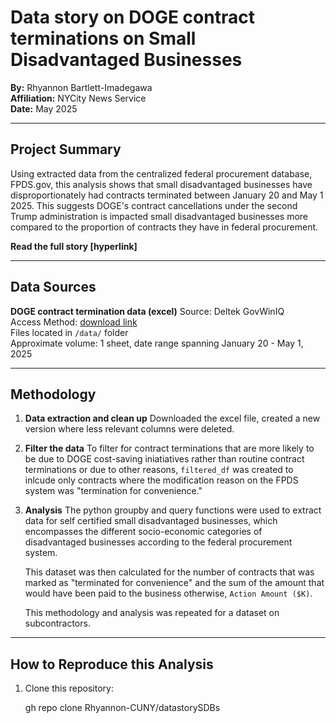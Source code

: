# Data story on DOGE contract terminations on Small Disadvantaged Businesses

**By:** Rhyannon Bartlett-Imadegawa    
**Affiliation:** NYCity News Service  
**Date:** May 2025

---

## Project Summary 

Using extracted data from the centralized federal procurement database, FPDS.gov, this analysis shows that small disadvantaged businesses have disproportionately had contracts terminated between January 20 and May 1 2025. This suggests DOGE's contract cancellations under the second Trump administration is impacted small disadvantaged businesses more compared to the proportion of contracts they have in federal procurement. 

**Read the full story [hyperlink]** 

---

## Data Sources
**DOGE contract termination data (excel)**
  Source: Deltek GovWinIQ  
  Access Method: [download link](https://iq.govwin.com/neo/marketAnalysis/view/Tracking-Terminated-Contracts/8224?researchTypeId=1)  
  Files located in `/data/` folder  
  Approximate volume: 1 sheet, date range spanning January 20 - May 1, 2025  

---

## Methodology

1. **Data extraction and clean up**
   Downloaded the excel file, created a new version where less relevant columns were deleted.  

2. **Filter the data**
   To filter for contract terminations that are more likely to be due to DOGE cost-saving iniatiatives rather than routine contract terminations or due to other reasons, `filtered_df` was created to inlcude only contracts where the modification reason on the FPDS system was "termination for convenience."  

3. **Analysis**
   The python groupby and query functions were used to extract data for self certified small disadvantaged businesses, which encompasses the different socio-economic categories of disadvantaged businesses according to the federal procurement system.

   This dataset was then calculated for the number of contracts that was marked as "terminated for convenience" and the sum of the amount that would have been paid to the business otherwise, `Action Amount ($K)`.

   This methodology and analysis was repeated for a dataset on subcontractors. 

---

## How to Reproduce this Analysis

1. Clone this repository:

   gh repo clone Rhyannon-CUNY/datastorySDBs

